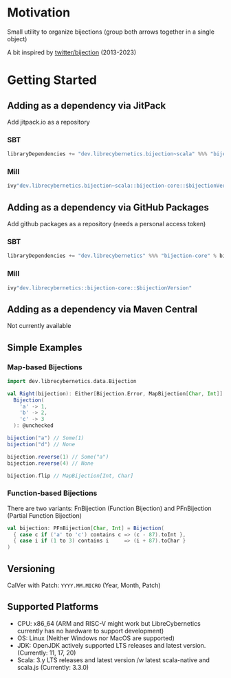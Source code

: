 # Motivation

Small utility to organize bijections (group both arrows together in a single object)

A bit inspired by [twitter/bijection](https://github.com/twitter/bijection/) (2013-2023)

# Getting Started

## Adding as a dependency via JitPack

Add jitpack.io as a repository

### SBT

```scala
libraryDependencies += "dev.librecybernetics.bijection~scala" %%% "bijection-core" % bijectionVersion,
```

### Mill

```scala
ivy"dev.librecybernetics.bijection~scala::bijection-core::$bijectionVersion"
```

## Adding as a dependency via GitHub Packages

Add github packages as a repository (needs a personal access token)

### SBT

```scala
libraryDependencies += "dev.librecybernetics" %%% "bijection-core" % bijectionVersion,
```

### Mill

```scala
ivy"dev.librecybernetics::bijection-core::$bijectionVersion"
```

## Adding as a dependency via Maven Central

Not currently available

## Simple Examples

### Map-based Bijections

```scala
import dev.librecybernetics.data.Bijection

val Right(bijection): Either[Bijection.Error, MapBijection[Char, Int]] =
  Bijection(
    'a' -> 1,
    'b' -> 2,
    'c' -> 3
  ): @unchecked

bijection("a") // Some(1)
bijection("d") // None

bijection.reverse(1) // Some("a")
bijection.reverse(4) // None

bijection.flip // MapBijection[Int, Char] 
```

### Function-based Bijections

There are two variants: FnBijection (Function Bijection) and PFnBijection (Partial Function Bijection)

```scala
val bijection: PFnBijection[Char, Int] = Bijection(
  { case c if ('a' to 'c') contains c => (c - 87).toInt },
  { case i if (1 to 3) contains i     => (i + 87).toChar }
)
```

## Versioning

CalVer with Patch: `YYYY.MM.MICRO` (Year, Month, Patch)

## Supported Platforms

- CPU: x86_64 (ARM and RISC-V might work but LibreCybernetics currently has no hardware to support development)
- OS: Linux (Neither Windows nor MacOS are supported)
- JDK: OpenJDK actively supported LTS releases and latest version. (Currently: 11, 17, 20)
- Scala: 3.y LTS releases and latest version /w latest scala-native and scala.js (Currently: 3.3.0)
